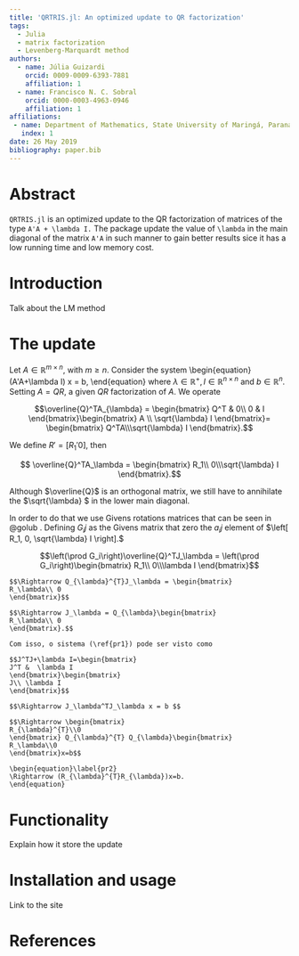 ```yaml
---
title: 'QRTRIS.jl: An optimized update to QR factorization'
tags:
  - Julia
  - matrix factorization
  - Levenberg-Marquardt method
authors:
  - name: Júlia Guizardi
    orcid: 0009-0009-6393-7881
    affiliation: 1
  - name: Francisco N. C. Sobral
    orcid: 0000-0003-4963-0946
    affiliation: 1
affiliations:
 - name: Department of Mathematics, State University of Maringá, Paraná, Brazil
   index: 1
date: 26 May 2019
bibliography: paper.bib
---
```


# Abstract

`QRTRIS.jl` is an optimized update to the QR factorization of matrices of the type ``A'A + \lambda I.`` The package update the value of ``\lambda`` in the main diagonal of the matrix ``A'A`` in such manner to gain better results sice it has a low running time and low memory cost. 

# Introduction

Talk about the LM method

# The update

Let $A \in \mathbb{R}^{m\times n},$ with $m \geq n.$ Consider the system 
	\begin{equation}
	(A'A+\lambda I) x = b, 
	\end{equation}
	where $\lambda \in \mathbb{R}^+, I \in \mathbb{R}^{n\times n}$ and $b \in \mathbb{R}^n.$ Setting $A=QR,$ a given $QR$ factorization of $A.$ We operate

$$\overline{Q}^TA_{\lambda} = \begin{bmatrix}
	Q^T & 0\\ 0 & I
	\end{bmatrix}\begin{bmatrix}
	A \\ \sqrt{\lambda} I
	\end{bmatrix}= \begin{bmatrix}
	Q^TA\\\sqrt{\lambda} I
	\end{bmatrix}.$$
	
We define $R' = \left[ R_1' 0 \right],$ then 

$$ \overline{Q}^TA_\lambda = \begin{bmatrix}
	R_1\\ 0\\\sqrt{\lambda} I
\end{bmatrix}.$$

Although $\overline{Q}$ is an orthogonal matrix, we still have to annihilate the $\sqrt{\lambda} $ in the lower main diagonal.

In order to do that we use Givens rotations matrices that can be seen in @golub . Defining $G_ij$ as the Givens matrix that zero the $a_ij$ element of $\left[ R_1, 0, \sqrt{\lambda} I \right].$

$$\left(\prod G_i\right)\overline{Q}^TJ_\lambda = \left(\prod G_i\right)\begin{bmatrix}
	R_1\\ 0\\\lambda I
	\end{bmatrix}$$
	
	$$\Rightarrow Q_{\lambda}^{T}J_\lambda = \begin{bmatrix}
	R_\lambda\\ 0
	\end{bmatrix}$$
	
	$$\Rightarrow J_\lambda = Q_{\lambda}\begin{bmatrix}
	R_\lambda\\ 0
	\end{bmatrix}.$$

	Com isso, o sistema (\ref{pr1}) pode ser visto como
	
	$$J^TJ+\lambda I=\begin{bmatrix}
	J^T &  \lambda I
	\end{bmatrix}\begin{bmatrix}
	J\\ \lambda I
	\end{bmatrix}$$	
		
	$$\Rightarrow J_\lambda^TJ_\lambda x = b $$
	 
	$$\Rightarrow \begin{bmatrix}
	R_{\lambda}^{T}\\0
	\end{bmatrix} Q_{\lambda}^{T} Q_{\lambda}\begin{bmatrix}
	R_\lambda\\0
	\end{bmatrix}x=b$$	
	
	\begin{equation}\label{pr2}
	\Rightarrow (R_{\lambda}^{T}R_{\lambda})x=b.
	\end{equation}

# Functionality

Explain how it store the update

# Installation and usage

Link to the site

# References

